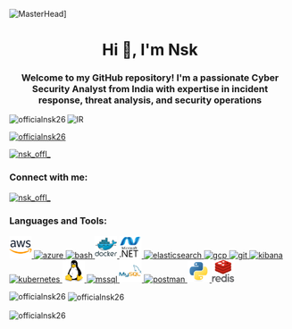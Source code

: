 ![MasterHead](https://as1.ftcdn.net/v2/jpg/07/93/01/18/1000_F_793011812_03OAAbU0dLqdAKiebq3q7N8LZH3FsR6o.jpg)]
<h1 align="center">Hi 👋, I'm Nsk</h1>
<h3 align="center">Welcome to my GitHub repository! 
  I'm a passionate Cyber Security Analyst from India with expertise in incident response, threat analysis, and security operations</h3>
<img align="right" alt="IR" width="400" src="https://media.licdn.com/dms/image/C5612AQHcWDZfgcylgQ/article-cover_image-shrink_600_2000/0/1622979904574?e=2147483647&v=beta&t=nA3mTffqRZK0_tfMM8KORCo-vlI63GF70jHRPYc0WFs"

<p align="left"> <img src="https://komarev.com/ghpvc/?username=officialnsk26&label=Profile%20views&color=0e75b6&style=flat" alt="officialnsk26" /> </p>

<p align="left"> <a href="https://github.com/ryo-ma/github-profile-trophy"><img src="https://github-profile-trophy.vercel.app/?username=officialnsk26" alt="officialnsk26" /></a> </p>

<p align="left"> <a href="https://twitter.com/nsk_offl_" target="blank"><img src="https://img.shields.io/twitter/follow/nsk_offl_?logo=twitter&style=for-the-badge" alt="nsk_offl_" /></a> </p>

<h3 align="left">Connect with me:</h3>
<p align="left">
<a href="https://twitter.com/nsk_offl_" target="blank"><img align="center" src="https://raw.githubusercontent.com/rahuldkjain/github-profile-readme-generator/master/src/images/icons/Social/twitter.svg" alt="nsk_offl_" height="30" width="40" /></a>
</p>

<h3 align="left">Languages and Tools:</h3>
<p align="left"> <a href="https://aws.amazon.com" target="_blank" rel="noreferrer"> <img src="https://raw.githubusercontent.com/devicons/devicon/master/icons/amazonwebservices/amazonwebservices-original-wordmark.svg" alt="aws" width="40" height="40"/> </a> <a href="https://azure.microsoft.com/en-in/" target="_blank" rel="noreferrer"> <img src="https://www.vectorlogo.zone/logos/microsoft_azure/microsoft_azure-icon.svg" alt="azure" width="40" height="40"/> </a> <a href="https://www.gnu.org/software/bash/" target="_blank" rel="noreferrer"> <img src="https://www.vectorlogo.zone/logos/gnu_bash/gnu_bash-icon.svg" alt="bash" width="40" height="40"/> </a> <a href="https://www.docker.com/" target="_blank" rel="noreferrer"> <img src="https://raw.githubusercontent.com/devicons/devicon/master/icons/docker/docker-original-wordmark.svg" alt="docker" width="40" height="40"/> </a> <a href="https://dotnet.microsoft.com/" target="_blank" rel="noreferrer"> <img src="https://raw.githubusercontent.com/devicons/devicon/master/icons/dot-net/dot-net-original-wordmark.svg" alt="dotnet" width="40" height="40"/> </a> <a href="https://www.elastic.co" target="_blank" rel="noreferrer"> <img src="https://www.vectorlogo.zone/logos/elastic/elastic-icon.svg" alt="elasticsearch" width="40" height="40"/> </a> <a href="https://cloud.google.com" target="_blank" rel="noreferrer"> <img src="https://www.vectorlogo.zone/logos/google_cloud/google_cloud-icon.svg" alt="gcp" width="40" height="40"/> </a> <a href="https://git-scm.com/" target="_blank" rel="noreferrer"> <img src="https://www.vectorlogo.zone/logos/git-scm/git-scm-icon.svg" alt="git" width="40" height="40"/> </a> <a href="https://www.elastic.co/kibana" target="_blank" rel="noreferrer"> <img src="https://www.vectorlogo.zone/logos/elasticco_kibana/elasticco_kibana-icon.svg" alt="kibana" width="40" height="40"/> </a> <a href="https://kubernetes.io" target="_blank" rel="noreferrer"> <img src="https://www.vectorlogo.zone/logos/kubernetes/kubernetes-icon.svg" alt="kubernetes" width="40" height="40"/> </a> <a href="https://www.linux.org/" target="_blank" rel="noreferrer"> <img src="https://raw.githubusercontent.com/devicons/devicon/master/icons/linux/linux-original.svg" alt="linux" width="40" height="40"/> </a> <a href="https://www.microsoft.com/en-us/sql-server" target="_blank" rel="noreferrer"> <img src="https://www.svgrepo.com/show/303229/microsoft-sql-server-logo.svg" alt="mssql" width="40" height="40"/> </a> <a href="https://www.mysql.com/" target="_blank" rel="noreferrer"> <img src="https://raw.githubusercontent.com/devicons/devicon/master/icons/mysql/mysql-original-wordmark.svg" alt="mysql" width="40" height="40"/> </a> <a href="https://postman.com" target="_blank" rel="noreferrer"> <img src="https://www.vectorlogo.zone/logos/getpostman/getpostman-icon.svg" alt="postman" width="40" height="40"/> </a> <a href="https://www.python.org" target="_blank" rel="noreferrer"> <img src="https://raw.githubusercontent.com/devicons/devicon/master/icons/python/python-original.svg" alt="python" width="40" height="40"/> </a> <a href="https://redis.io" target="_blank" rel="noreferrer"> <img src="https://raw.githubusercontent.com/devicons/devicon/master/icons/redis/redis-original-wordmark.svg" alt="redis" width="40" height="40"/> </a> </p>

<p><img align="left" src="https://github-readme-stats.vercel.app/api/top-langs?username=officialnsk26&show_icons=true&locale=en&layout=compact" alt="officialnsk26" /></p>

<p>&nbsp;<img align="center" src="https://github-readme-stats.vercel.app/api?username=officialnsk26&show_icons=true&locale=en" alt="officialnsk26" /></p>

<p><img align="center" src="https://github-readme-streak-stats.herokuapp.com/?user=officialnsk26&" alt="officialnsk26" /></p>
